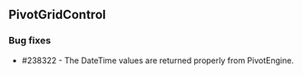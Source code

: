 ## PivotGridControl

### Bug fixes

* \#238322 - The DateTime values are returned properly from PivotEngine.